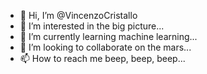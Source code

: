 - 👋 Hi, I’m @VincenzoCristallo
- 👀 I’m interested in the big picture...
- 🌱 I’m currently learning machine learning...
- 💞️ I’m looking to collaborate on the mars...
- 📫 How to reach me beep, beep, beep...

<!---
VincenzoCristallo/VincenzoCristallo is a ✨ special ✨ repository because its `README.md` (this file) appears on your GitHub profile.
You can click the Preview link to take a look at your changes.
--->
